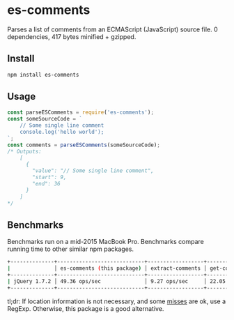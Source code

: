 # es-comments

Parses a list of comments from an ECMAScript (JavaScript) source file. 0 dependencies, 417 bytes minified + gzipped.

## Install

```sh
npm install es-comments
```

## Usage

```js
const parseESComments = require('es-comments');
const someSourceCode = `
    // Some single line comment
    console.log('hello world');
`;
const comments = parseESComments(someSourceCode);
/* Outputs:
    [
      {
        "value": "// Some single line comment",
        "start": 9,
        "end": 36
      }
    ]
*/
```

## Benchmarks

Benchmarks run on a mid-2015 MacBook Pro. Benchmarks compare running time to other similar npm packages.

```sh
+--------------+----------------------------+------------------+---------------+---------------+
|              │ es-comments (this package) │ extract-comments │ get-comments  │ comment-regex |
+--------------+----------------------------+------------------+---------------+---------------+
| jQuery 1.7.2 │ 49.36 ops/sec              │ 9.27 ops/sec     │ 22.05 ops/sec │ 1,474 ops/sec |
+--------------+----------------------------+------------------+---------------+---------------+
```

tl;dr: If location information is not necessary, and some [misses](https://github.com/sindresorhus/comment-regex/issues/1) are ok, use a RegExp. Otherwise, this package is a good alternative.

